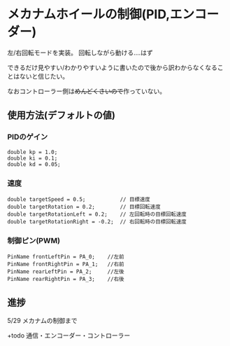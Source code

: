 # メカナムホイールの制御(PID,エンコーダー)

左/右回転モードを実装。
回転しながら動ける....はず

できるだけ見やすい/わかりやすいように書いたので後から訳わからなくなることはないと信じたい。

なおコントローラー側は~~めんどくさいので~~作っていない。

## 使用方法(デフォルトの値)

### PIDのゲイン

    double kp = 1.0;
    double ki = 0.1;
    double kd = 0.05;
 
### 速度

    double targetSpeed = 0.5;           // 目標速度
    double targetRotation = 0.2;        // 目標回転速度
    double targetRotationLeft = 0.2;    // 左回転時の目標回転速度
    double targetRotationRight = -0.2;  // 右回転時の目標回転速度

### 制御ピン(PWM)

    PinName frontLeftPin = PA_0;    //左前
    PinName frontRightPin = PA_1;   //右前
    PinName rearLeftPin = PA_2;     //左後
    PinName rearRightPin = PA_3;    //右後


## 進捗

5/29 メカナムの制御まで

+todo 通信・エンコーダー・コントローラー

